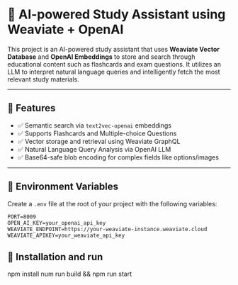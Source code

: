# 🧠 AI-powered Study Assistant using Weaviate + OpenAI

This project is an AI-powered study assistant that uses **Weaviate Vector Database** and **OpenAI Embeddings** to store and search through educational content such as flashcards and exam questions. It utilizes an LLM to interpret natural language queries and intelligently fetch the most relevant study materials.

---

## 🚀 Features

- ✅ Semantic search via `text2vec-openai` embeddings
- ✅ Supports Flashcards and Multiple-choice Questions
- ✅ Vector storage and retrieval using Weaviate GraphQL
- ✅ Natural Language Query Analysis via OpenAI LLM
- ✅ Base64-safe blob encoding for complex fields like options/images

---

## 📁 Environment Variables

Create a `.env` file at the root of your project with the following variables:

```env
PORT=8009
OPEN_AI_KEY=your_openai_api_key
WEAVIATE_ENDPOINT=https://your-weaviate-instance.weaviate.cloud
WEAVIATE_APIKEY=your_weaviate_api_key
```

## 📁 Installation and run

npm install 
num run build && npm run start

